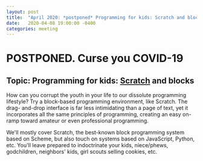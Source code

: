 ```yaml
---
layout: post
title:  "April 2020: *postponed* Programming for kids: Scratch and blocks" 
date:   2020-04-08 19:00:00 -0400
categories: meeting
---
```


# POSTPONED.  Curse you COVID-19

## Topic: Programming for kids: [Scratch](https://scratch.mit.edu/) and blocks 

How can you corrupt the youth in your life to our 
dissolute programming lifestyle?  Try a block-based
programming environment, like Scratch.  The drag- 
and-drop interface is far less intimidating 
than a page of text, yet it incorporates all the same 
principles of programming, creating an easy on-ramp 
toward amateur or even professional programming.  

We'll mostly cover Scratch, the best-known block 
programming system based on Scheme, but also touch on 
systems based on JavaScript, Python, etc.
You'll leave prepared to indoctrinate your kids, 
niece/phews, godchildren, neighbors' kids, girl scouts 
selling cookies, etc.

